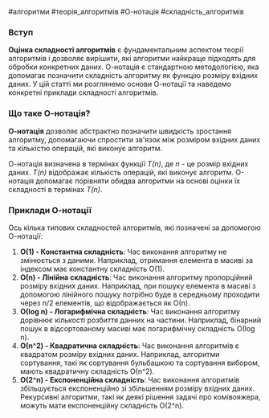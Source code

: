 #алгоритми #теорія_алгоритмів #О-нотація #складність_алгоритмів
### Вступ

**Оцінка складності алгоритмів** є фундаментальним аспектом теорії алгоритмів і дозволяє вирішити, які алгоритми найкраще підходять для обробки конкретних даних. О-нотація є стандартною методологією, яка допомагає позначити складність алгоритму як функцію розміру вхідних даних. У цій статті ми розглянемо основи О-нотації та наведемо конкретні приклади складності алгоритмів.

### Що таке О-нотація?

**О-нотація** дозволяє абстрактно позначити швидкість зростання алгоритму, допомагаючи спростити зв'язок між розміром вхідних даних та кількістю операцій, які виконує алгоритм.

О-нотація визначена в термінах функції _T(n)_, де _n_ - це розмір вхідних даних. _T(n)_ відображає кількість операцій, які виконує алгоритм. О-нотація допомагає порівняти обидва алгоритми на основі оцінки їх складності в термінах _T(n)_.
### Приклади О-нотації

Ось кілька типових складностей алгоритмів, які позначені за допомогою О-нотації:

1. **О(1) - Константна складність**: Час виконання алгоритму не змінюється з даними. Наприклад, отримання елемента в масиві за індексом має константну складність O(1).
2. **О(n) - Лінійна складність**: Час виконання алгоритму пропорційний розміру вхідних даних. Наприклад, при пошуку елемента в масиві з допомогою лінійного пошуку потрібно буде в середньому проходити через n/2 елементів, що відображається як О(n).    
3. **О(log n) - Логарифмічна складність**: Час виконання алгоритму дорівнює кількості розбиття данних на частини. Наприклад, бінарний пошук в відсортованому масиві має логарифмічну складність О(log n).
4. **О(n^2) - Квадратична складність**: Час виконання алгоритмів є квадратом розміру вхідних даних. Наприклад, алгоритми сортування, такі як сортування бульбашкою та сортування вибором, мають квадратичну складність О(n^2).    
5. **О(2^n) - Експоненційна складність**: Час виконання алгоритмів збільшується експоненційно зі збільшенням розміру вхідних даних. Рекурсивні алгоритми, такі як деякі рішення задачі про комівояжера, можуть мати експоненційну складність О(2^n).